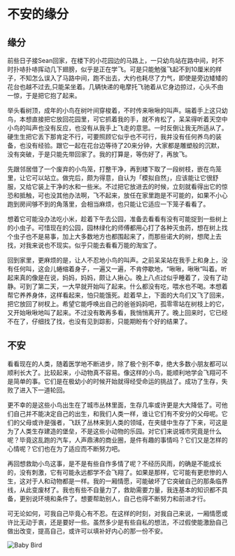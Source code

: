 # 不安的缘分

## 缘分

前些日子接Sean回家，在楼下的小花园边的马路上，一只幼鸟站在路中间，时不时扑哧扑哧挥动几下翅膀，似乎是正在学飞。可是只能勉强飞起不到10厘米的样子，不知怎么误入了马路中间，跑不出去，大约也耗尽了力气，即使是旁边矮矮的花台也越不过去,只能呆坐着。几辆快递的电摩托飞驰着从它身边掠过，心头不由一惊，于是把它抱了起来。

举头看树顶，成年的小鸟在树叶间穿梭着，不时传来啾啾的叫声。端着手上这只幼鸟，本想直接把它放回花园里，可它抓着我的手，就不肯松了，呆呆得听着天空中小鸟的叫声也没有反应，也没有从我手上飞走的意思。一时反倒让我无所适从了。硬生生把它丢下那肯定不行，可要照顾它似乎也不可行，我并没有任何养鸟的装备，也没有经验。跟它一起在花台边等待了20来分钟，大家都是雕塑般的沉默，没有突破，于是只能先带回家了。我的打算是，等伤好了，再放飞。

先跟邻居借了一个废弃的小鸟笼，打整干净，再到楼下取了一段树枝，嵌在鸟笼里，让它可以站立。做完后，颇为得意，自认为「模拟自然」，应该能让它很舒服，又给它装上干净的水和一些米。不过把它放进去的时候，立刻就看得出它的惊恐和抵触，可也没其他办法啊，飞不起来，放任在家里跑是不可能的，如果不小心跑到房间够不到的角落里，会相当麻烦，也只能让它适应一下笼子看看了。

想着它可能没办法吃小米，趁着下午去公园，准备去看看有没有可能捉到一些树上的小虫子。可惜现在的公园，园林绿化的师傅都用心打了各种灭虫药，想在树上找个虫子也不是易事，加上大多数地方也都围起来了，而那些诺大的树，想爬上去找，对我来说也不现实。似乎只能去看看万能的淘宝了。

回到家里，更麻烦的是，让人不忍地小鸟的叫声。之前呆呆站在我手上和身上，没有任何叫，这会儿蜷缩着身子，一遍又一遍，不肯停歇地，“啾啾，啾啾“叫着。听起来真的像是在说，妈妈，妈妈，颇让人揪心。晚上八点过似乎睡着了，没有了动静。可到了第二天，一大早就开始叫了起来。什么都没有吃，喂水也不喝。本想着帮它养养身体，这样看起来，怕只能饿死。趁着早上，下面的大鸟们又飞了回来，把它放回了树杈上。希望它能呼唤出自己的爸爸妈妈吧，孤零零站在树枝上的它，又开始啾啾地叫了起来。不过没有敢再多看，我悄悄离开了。晚上回来时，它已经不在了，仔细找了找，也没有见到踪影，只能期盼有个好的结果了。

## 不安

看看现在的人类，随着医学地不断进步，除了极个别不幸，绝大多数小朋友都可以顺利长大了。比较起来，小动物真不容易。像这样的小鸟，能顺利地学会飞翔可不是简单的事。它们是在极幼小的时候开始就得经受命运的挑战了。成功了生存，失败了进入下一道轮回。

更不幸的是这些小鸟出生在了城市丛林里面，生存几率或许更是大大降低了。可他们自己并不能决定自己的出生，和我们人类一样，谁让它们有不安分的父母呢。它们的父母或许是强者，飞跃了丛林来到人类的领域，在夹缝中生存了下来，可这是为了人类生存建造的堡垒，不是这些小动物的乐园。对它们来说城市究竟是什么呢？毕竟这乱跑的汽车，人声鼎沸的商业圈，是件有趣的事情吗？它们又是怎样的心情呢？它们也在为了适应而不断努力吧。

再回想救助小鸟这事，是不是有些自作多情了呢？不经历风雨，的确是不能成长的，没有刺激，它有可能永远都学不会飞翔了。如果是那样，它可能有更悲惨的人生，这对于人和动物都是一样。我的一厢情愿，可能破坏了它突破自己的那条临界线，从此变废材了。我也有些不自量力了，救助需要力量，我连基本的知识都不具备，更别说环境和条件了。想要帮助别人，自己也得不断努力和前进才行。

可无论如何，可我自己毕竟心有不忍。在这样的时刻，对我自己来说，一厢情愿或许比无动于衷，还是要好一些。虽然多少是有些自私的想法，不过假使能激励自己做出改变，提高自己，或许可以填补好内心的那一份不安。

![Baby Bird](http://villim.github.io/img/2018/20180902-bird.jpg)

